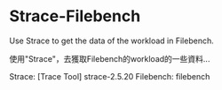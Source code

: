 # Strace-Filebench

Use Strace to get the data of the workload in Filebench.

使用"Strace"，去獲取Filebench的workload的一些資料...


Strace: [Trace Tool] strace-2.5.20
Filebench: filebench
